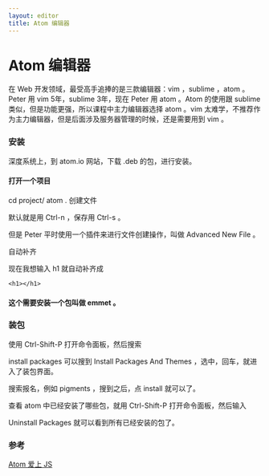 ```yaml
---
layout: editor
title: Atom 编辑器
---
```


# Atom 编辑器

在 Web 开发领域，最受高手追捧的是三款编辑器：vim ，sublime ，atom 。Peter 用 vim 5年，sublime 3年，现在 Peter 用 atom 。Atom 的使用跟 sublime 类似，但是功能更强，所以课程中主力编辑器选择 atom 。vim 太难学，不推荐作为主力编辑器，但是后面涉及服务器管理的时候，还是需要用到 vim 。

### 安装

深度系统上，到 atom.io 网站，下载 .deb 的包，进行安装。

#### 打开一个项目

cd project/
atom .
创建文件

默认就是用 Ctrl-n ，保存用 Ctrl-s 。

但是 Peter 平时使用一个插件来进行文件创建操作，叫做 Advanced New File 。

自动补齐

现在我想输入 h1<tab> 就自动补齐成

```
<h1></h1>
```

#### 这个需要安装一个包叫做 emmet 。

### 装包

使用 Ctrl-Shift-P 打开命令面板，然后搜索

install packages
可以搜到 Install Packages And Themes ，选中，回车，就进入了装包界面。

搜索报名，例如 pigments ，搜到之后，点 install 就可以了。

查看 atom 中已经安装了哪些包，就用 Ctrl-Shift-P 打开命令面板，然后输入

Uninstall Packages
就可以看到所有已经安装的包了。

### 参考

[Atom 爱上 JS](http://haoqicat.com/atom-love-js)
